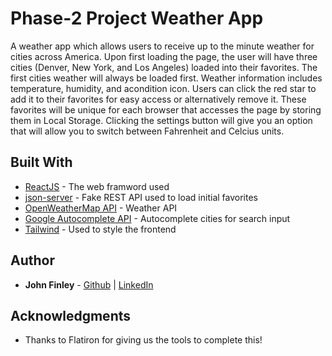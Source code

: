 # Phase-2 Project Weather App

A weather app which allows users to receive up to the minute weather for cities across America. Upon first loading the page, the user will have three cities (Denver, New York, and Los Angeles) loaded into their favorites. The first cities weather will always be loaded first. Weather information includes temperature, humidity, and acondition icon. Users can click the red star to add it to their favorites for easy access or alternatively remove it. These favorites will be unique for each browser that accesses the page by storing them in Local Storage. Clicking the settings button will give you an option that will allow you to switch between Fahrenheit and Celcius units.


## Built With
* [ReactJS](https://reactjs.org/docs/getting-started.html) - The web framword used
* [json-server](https://maven.apache.org/) - Fake REST API used to load initial favorites
* [OpenWeatherMap API](https://openweathermap.org/api) - Weather API
* [Google Autocomplete API](https://developers.google.com/maps/documentation/javascript/place-autocomplete) - Autocomplete cities for search input
* [Tailwind](https://tailwindcss.com/docs/guides/create-react-app) - Used to style the frontend


## Author

* **John Finley** - [Github](https://github.com/jfinley6) | [LinkedIn](https://www.linkedin.com/in/john-tyler-finley/) 


## Acknowledgments

* Thanks to Flatiron for giving us the tools to complete this!
